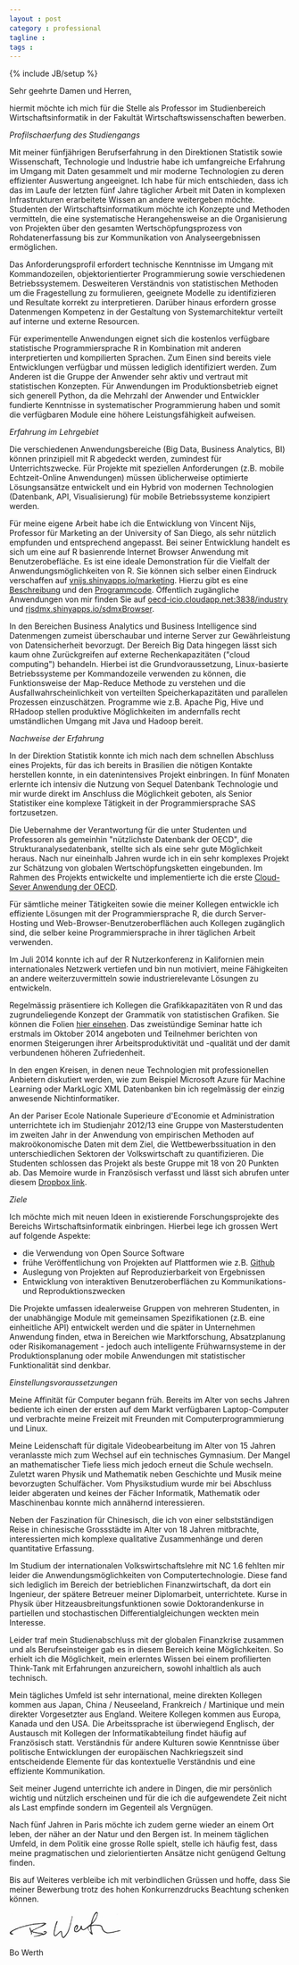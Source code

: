 ```yaml
---
layout : post
category : professional
tagline : 
tags : 
---
```

{% include JB/setup %}

Sehr geehrte Damen und Herren,

hiermit möchte ich mich für die Stelle als Professor im Studienbereich Wirtschaftsinformatik in der Fakultät Wirtschaftswissenschaften bewerben.

*Profilschaerfung des Studiengangs*  
<!--- ### Profilschaerfung des Studiengangs --->
<!--- 
   - exzellente Lehre,
   - national und international sichtbare, anwendungsorientierte Forschung sowie durch
   - Praxistransfer und -kooperationen erfolgen.
--->

Mit meiner fünfjährigen Berufserfahrung in den Direktionen Statistik sowie Wissenschaft, Technologie und Industrie habe ich umfangreiche Erfahrung im Umgang mit Daten gesammelt und mir moderne Technologien zu deren effizienter Auswertung angeeignet. Ich habe für mich entschieden, dass ich das im Laufe der letzten fünf Jahre täglicher Arbeit mit Daten in komplexen Infrastrukturen erarbeitete Wissen an andere weitergeben möchte. Studenten der Wirtschaftsinformatikum möchte ich Konzepte und Methoden vermitteln, die eine systematische Herangehensweise an die Organisierung von Projekten über den gesamten Wertschöpfungsprozess von Rohdatenerfassung bis zur Kommunikation von Analyseergebnissen ermöglichen.

Das Anforderungsprofil erfordert technische Kenntnisse im Umgang mit Kommandozeilen, objektorientierter Programmierung sowie verschiedenen Betriebssystemem. Desweiteren Verständnis von statistischen Methoden um die Fragestellung zu formulieren, geeignete Modelle zu identifizieren und Resultate korrekt zu interpretieren. Darüber hinaus erfordern grosse Datenmengen Kompetenz in der Gestaltung von Systemarchitektur verteilt auf interne und externe Resourcen.

Für experimentelle Anwendungen eignet sich die kostenlos verfügbare statistische Programmiersprache R in Kombination mit anderen interpretierten und kompilierten Sprachen. Zum Einen sind bereits viele Entwicklungen verfügbar und müssen lediglich identifiziert werden. Zum Anderen ist die Gruppe der Anwender sehr aktiv und vertraut mit statistischen Konzepten. Für Anwendungen im Produktionsbetrieb eignet sich generell Python, da die Mehrzahl der Anwender und Entwickler fundierte Kenntnisse in systematischer Programmierung haben und somit die verfügbaren Module eine höhere Leistungsfähigkeit aufweisen.

*Erfahrung im Lehrgebiet*  
<!-- #### Erfahrung im Lehrgebiet -->
<!--- 
   - Big Data,
   - Business Analytics,
   - Business Intelligence und
   - grundlegende Themen zur Wirtschaftsinformatik umfassen.
--->

Die verschiedenen Anwendungsbereiche (Big Data, Business Analytics, BI) können prinzipiell mit R abgedeckt werden, zumindest für Unterrichtszwecke. Für Projekte mit speziellen Anforderungen (z.B. mobile Echtzeit-Online Anwendungen) müssen üblicherweise optimierte Lösungsansätze entwickelt und ein Hybrid von modernen Technologien (Datenbank, API, Visualisierung) für mobile Betriebssysteme konzipiert werden.

Für meine eigene Arbeit habe ich die Entwicklung von Vincent Nijs, Professor für Marketing an der University of San Diego, als sehr nützlich empfunden und entsprechend angepasst. Bei seiner Entwicklung handelt es sich um eine auf R basienrende Internet Browser Anwendung mit Benutzerobefläche. Es ist eine ideale Demonstration für die Vielfalt der Anwendungsmöglichkeiten von R. Sie können sich selber einen Eindruck verschaffen auf [vnijs.shinyapps.io/marketing](http://vnijs.shinyapps.io/marketing). Hierzu gibt es eine [Beschreibung](http://vnijs.github.io/radiant/) und den [Programmcode](https://github.com/vnijs/radiant). Öffentlich zugängliche Anwendungen von mir finden Sie auf [oecd-icio.cloudapp.net:3838/industry](http://oecd-icio.cloudapp.net:3838/industry/) und [rjsdmx.shinyapps.io/sdmxBrowser](http://rjsdmx.shinyapps.io/sdmxBrowser/).

In den Bereichen Business Analytics und Business Intelligence sind Datenmengen zumeist überschaubar und interne Server zur Gewährleistung von Datensicherheit bevorzugt. Der Bereich Big Data hingegen lässt sich kaum ohne Zurückgreifen auf externe Rechenkapazitäten ("cloud computing") behandeln. Hierbei ist die Grundvoraussetzung, Linux-basierte Betriebssysteme per Kommandozeile verwenden zu können, die Funktionsweise der Map-Reduce Methode zu verstehen und die Ausfallwahrscheinlichkeit von verteilten Speicherkapazitäten und parallelen Prozessen einzuschätzen. Programme wie z.B. Apache Pig, Hive und RHadoop stellen produktive Möglichkeiten im andernfalls recht umständlichen Umgang mit Java und Hadoop bereit.

*Nachweise der Erfahrung*  
<!-- #### Nachweise der Erfahrung -->
<!---
   - einschlägige Be­rufs­er­fah­rung,
   - Fachpublikationen mit Gutachterverfahren,
   - Forschungsleistungen und einem
   - entsprechenden funk­tio­nie­ren­den Netzwerk an Praxiskontakten
--->

In der Direktion Statistik konnte ich mich nach dem schnellen Abschluss eines Projekts, für das ich bereits in Brasilien die nötigen Kontakte herstellen konnte, in ein datenintensives Projekt einbringen. In fünf Monaten erlernte ich intensiv die Nutzung von Sequel Datenbank Technologie und mir wurde direkt im Anschluss die Möglichkeit geboten, als Senior Statistiker eine komplexe Tätigkeit in der Programmiersprache SAS fortzusetzen.

Die Uebernahme der Verantwortung für die unter Studenten und Professoren als gemeinhin "nützlichste Datenbank der OECD", die Strukturanalysedatenbank, stellte sich als eine sehr gute Möglichkeit heraus. Nach nur eineinhalb Jahren wurde ich in ein sehr komplexes Projekt zur Schätzung von globalen Wertschöpfungsketten eingebunden. Im Rahmen des Projekts entwickelte und implementierte ich die erste [Cloud-Sever Anwendung der OECD](http://oecd-icio.cloudapp.net:3838/industry).

Für sämtliche meiner Tätigkeiten sowie die meiner Kollegen entwickle ich effiziente Lösungen mit der Programmiersprache R, die durch Server-Hosting und Web-Browser-Benutzeroberflächen auch Kollegen zugänglich sind, die selber keine Programmiersprache in ihrer täglichen Arbeit verwenden.

Im Juli 2014 konnte ich auf der R Nutzerkonferenz in Kalifornien mein internationales Netzwerk vertiefen und bin nun motiviert, meine Fähigkeiten an andere weiterzuvermitteln sowie industrierelevante Lösungen zu entwickeln.

Regelmässig präsentiere ich Kollegen die Grafikkapazitäten von R und das zugrundeliegende Konzept der Grammatik von statistischen Grafiken. Sie können die Folien [hier einsehen](http://bowerth.github.io/as_seminar_report). Das zweistündige Seminar hatte ich erstmals im Oktober 2014 angeboten und Teilnehmer berichten von enormen Steigerungen ihrer Arbeitsproduktivität und -qualität und der damit verbundenen höheren Zufriedenheit.

In den engen Kreisen, in denen neue Technologien mit professionellen Anbietern diskutiert werden, wie zum Beispiel Microsoft Azure für Machine Learning oder MarkLogic XML Datenbanken bin ich regelmässig der einzig anwesende Nichtinformatiker.

An der Pariser Ecole Nationale Superieure d'Economie et Administration unterrichtete ich im Studienjahr 2012/13 eine Gruppe von Masterstudenten im zweiten Jahr in der Anwendung von empirischen Methoden auf makroökonomische Daten mit dem Ziel, die Wettbewerbssituation in den unterschiedlichen Sektoren der Volkswirtschaft zu quantifizieren. Die Studenten schlossen das Projekt als beste Gruppe mit 18 von 20 Punkten ab. Das Memoire wurde in Französisch verfasst und lässt sich abrufen unter diesem [Dropbox link](https://www.dropbox.com/s/q2qx7xh5s1nt6dh/M%C3%A9moire_statap%20%283%29.pdf?dl=0).

*Ziele*  
<!-- #### Ziele -->
<!---
   - anwendungsorientierte For­schung der Fakultät ausbauen
   - Mitwirkung an Forschungsprojekten
   - ko­ope­ra­ti­ve Pro­mo­tions­pro­gram­me zur Durchführung größerer Vorhaben
--->

Ich möchte mich mit neuen Ideen in existierende Forschungsprojekte des Bereichs Wirtschaftsinformatik einbringen. Hierbei lege ich grossen Wert auf folgende Aspekte:

- die Verwendung von Open Source Software
- frühe Veröffentlichung von Projekten auf Plattformen wie z.B. [Github](http://github.com/)
- Auslegung von Projekten auf Reproduzierbarkeit von Ergebnissen
- Entwicklung von interaktiven Benutzeroberflächen zu Kommunikations- und Reproduktionszwecken

Die Projekte umfassen idealerweise Gruppen von mehreren Studenten, in der unabhängige Module mit gemeinsamen Spezifikationen (z.B. eine einheitliche API) entwickelt werden und die später in Unternehmen Anwendung finden, etwa in Bereichen wie Marktforschung, Absatzplanung oder Risikomanagement - jedoch auch intelligente Frühwarnsysteme in der Produktionsplanung oder mobile Anwendungen mit statistischer Funktionalität sind denkbar.

*Einstellungsvoraussetzungen*  

<!-- #### Einstellungsvoraussetzungen (vgl. § 47 LHG) -->
<!---
   - Die Bereitschaft und das Interesse, eine dynamische Hochschule mitgestalten zu wollen.
   - Begeisterung in der Vermittlung Ihres Wissens an zukünftige Wirtschaftsinformatiker/-innen.
   - Ein abgeschlossenes einschlägiges Studium.
   - Besondere Leistungen bei der Anwendung wissenschaftlicher Erkenntnisse in einer mindestens fünfjährigen Berufspraxis (davon mindestens 3 Jahre außerhalb des Hochschulbereichs).
   - Die besondere Befähigung zu wissenschaftlicher Arbeit, die i. d. R. durch Promotion nachgewiesen wird.
   - Besondere praktische pädagogische und didaktische Eignung.
   - Die Beherrschung der englischen Sprache in Wort und Schrift.
--->

Meine Affinität für Computer begann früh. Bereits im Alter von sechs Jahren bediente ich einen der ersten auf dem Markt verfügbaren Laptop-Computer und verbrachte meine Freizeit mit Freunden mit Computerprogrammierung und Linux.

Meine Leidenschaft für digitale Videobearbeitung im Alter von 15 Jahren veranlasste mich zum Wechsel auf ein technisches Gymnasium. Der Mangel an mathematischer Tiefe liess mich jedoch erneut die Schule wechseln. Zuletzt waren Physik und Mathematik neben Geschichte und Musik meine bevorzugten Schulfächer. Vom Physikstudium wurde mir bei Abschluss leider abgeraten und keines der Fächer Informatik, Mathematik oder Maschinenbau konnte mich annähernd interessieren.

Neben der Faszination für Chinesisch, die ich von einer selbstständigen Reise in chinesische Grossstädte im Alter von 18 Jahren mitbrachte, interessierten mich komplexe qualitative Zusammenhänge und deren quantitative Erfassung.

Im Studium der internationalen Volkswirtschaftslehre mit NC 1.6 fehlten mir leider die Anwendungsmöglichkeiten von Computertechnologie. Diese fand sich lediglich im Bereich der betrieblichen Finanzwirtschaft, da dort ein Ingenieur, der spätere Betreuer meiner Diplomarbeit, unterrichtete. Kurse in Physik über Hitzeausbreitungsfunktionen sowie Doktorandenkurse in partiellen und stochastischen Differentialgleichungen weckten mein Interesse.

Leider traf mein Studienabschluss mit der globalen Finanzkrise zusammen und als Berufseinsteiger gab es in diesem Bereich keine Möglichkeiten. So erhielt ich die Möglichkeit, mein erlerntes Wissen bei einem profilierten Think-Tank mit Erfahrungen anzureichern, sowohl inhaltlich als auch technisch.

Mein tägliches Umfeld ist sehr international, meine direkten Kollegen kommen aus Japan, China / Neuseeland, Frankreich / Martinique und mein direkter Vorgesetzter aus England. Weitere Kollegen kommen aus Europa, Kanada und den USA. Die Arbeitssprache ist überwiegend Englisch, der Austausch mit Kollegen der Informatikabteilung findet häufig auf Französisch statt. Verständnis für andere Kulturen sowie Kenntnisse über politische Entwicklungen der europäischen Nachkriegszeit sind entscheidende Elemente für das kontextuelle Verständnis und eine effiziente Kommunikation.

Seit meiner Jugend unterrichte ich andere in Dingen, die mir persönlich wichtig und nützlich erscheinen und für die ich die aufgewendete Zeit nicht als Last empfinde sondern im Gegenteil als Vergnügen.

Nach fünf Jahren in Paris möchte ich zudem gerne wieder an einem Ort leben, der näher an der Natur und den Bergen ist. In meinem täglichen Umfeld, in dem Politik eine grosse Rolle spielt, stelle ich häufig fest, dass meine pragmatischen und zielorientierten Ansätze nicht genügend Geltung finden.

Bis auf Weiteres verbleibe ich mit verbindlichen Grüssen und hoffe, dass Sie meiner Bewerbung trotz des hohen Konkurrenzdrucks Beachtung schenken können.

<img src="/assets/images/signature.png" width="200px" alt="Unterschrift" title="Unterschrift"/>

Bo Werth 

